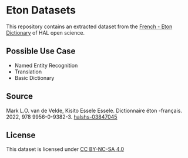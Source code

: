 Eton Datasets
===

This repository contains an extracted dataset from the [French - Eton Dictionary](https://shs.hal.science/halshs-03847045) of HAL open science.

Possible Use Case
---

- Named Entity Recognition
- Translation
- Basic Dictionary

Source
---

Mark L.O. van de Velde, Kisito Essele Essele. Dictionnaire éton -français. 2022, 978 9956-0-9382-3.
[halshs-03847045](https://shs.hal.science/halshs-03847045)

License
---

This dataset is licensed under [CC BY-NC-SA 4.0](LICENSE)
